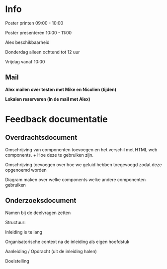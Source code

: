 # Info

Poster printen 09:00 - 10:00

Poster presenteren 10:00 - 11:00

Alex beschikbaarheid

Donderdag alleen ochtend tot 12 uur

Vrijdag vanaf 10:00

## Mail

**Alex mailen over testen met Mike en Nicolien (tijden)**

**Lokalen reserveren (in de mail met Alex)**

# Feedback documentatie

## Overdrachtsdocument

Omschrijving van componenten toevoegen en het verschil met HTML web components. + Hoe deze te gebruiken zijn.

Omschrijving toevoegen over hoe we geluid hebben toegevoegd zodat deze opgenoemd worden

Diagram maken over welke components welke andere componenten gebruiken

## Onderzoeksdocument

Namen bij de deelvragen zetten

Structuur:

Inleiding is te lang

Organisatorische context na de inleiding als eigen hoofdstuk

Aanleiding / Opdracht (uit de inleiding halen)

Doelstelling
